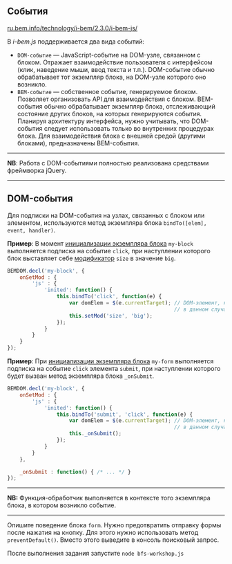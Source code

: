 ## События ##

[ru.bem.info/technology/i-bem/2.3.0/i-bem-js/](http://ru.bem.info/technology/i-bem/2.3.0/i-bem-js/#events)

В *i-bem.js* поддерживается два вида событий:


 * `DOM-событие` — JavaScript-событие на DOM-узле, связанном с блоком. Отражает взаимодействие пользователя с интерфейсом (клик, наведение мыши, ввод текста и т.п.). DOM-событие обычно обрабатывает тот экземпляр блока, на DOM-узле которого оно возникло.
 * `BEM-событие` — собственное событие, генерируемое блоком. Позволяет организовать API для взаимодействия с блоком. BEM-события обычно обрабатывает экземпляр блока, отслеживающий состояние других блоков, на которых генерируются события.
Планируя архитектуру интерфейса, нужно учитывать, что DOM-события следует использовать только во внутренних процедурах блока. Для взаимодействия блока с внешней средой (другими блоками), предназначены BEM-события.


-------------------------------------------------------------------------------

**NB**: Работа с DOM-событиями полностью реализована средствами фреймворка jQuery.

-------------------------------------------------------------------------------

 ## DOM-события ##

Для подписки на DOM-события на узлах, связанных с блоком или
элементом, используются метод экземпляра блока `bindTo([elem], event,
handler)`.

**Пример**: В момент [инициализации экземпляра блока](#init)
`my-block` выполняется подписка на событие `click`, при наступлении
которого блок выставляет себе [модификатор](#modifier) `size` в
значение `big`.

```js
BEMDOM.decl('my-block', {
    onSetMod : {
        'js' : {
            'inited': function() {
                this.bindTo('click', function(e) {
                    var domElem = $(e.currentTarget); // DOM-элемент, на котором слушается событие
                                                      // в данном случае то же, что this.domElem
                    this.setMod('size', 'big');
                });
            }
        }
    }
});
```

**Пример**: При [инициализации экземпляра блока](#init) `my-form` выполняется
  подписка на событие `click` элемента `submit`, при наступлении
  которого будет вызван метод экземпляра блока `_onSubmit`.

```js
BEMDOM.decl('my-block', {
    onSetMod : {
        'js' : {
            'inited': function() {
                this.bindTo('submit', 'click', function(e) {
                    var domElem = $(e.currentTarget); // DOM-элемент, на котором слушается событие
                                                      // в данном случае то же, что this.elem('submit')
                    this._onSubmit();
                });
            }
        }
    },

    _onSubmit : function() { /* ... */ }
});
```

-------------------------------------------------------------------------------

**NB:** Функция-обработчик выполняется в контексте того экземпляра
  блока, в котором возникло событие.

-------------------------------------------------------------------------------

Опишите поведение блока ```form```. Нужно предотвратить отправку формы после нажатия на кнопку. Для этого нужно использовать метод ```preventDefault()```. Вместо этого выведите в консоль поисковый запрос.

После выполнения задания запустите ```node bfs-workshop.js```

